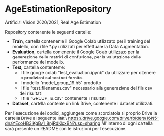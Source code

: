 # AgeEstimationRepository
Artificial Vision 2020/2021, Real Age Estimation

Repository contenente le seguenti cartelle:
* __Train__, cartella contenente il Google Colab utilizzato per il training del modello, con i file *.py utilizzati per effettuare la Data Augmentation.
* __Evaluation__, cartella contenente il Google Colab utilizzato per la generezione delle matrici di confusione, per la valutazione delle performance del modello.
* __Test__, cartella contentente:
  * Il file google colab "test_evaluation.ipynb" da utilizzare per ottenere le predizioni sul test set fornito.
  * Il modello "model_group_19.h5" prodotto
  * Il file "test_filenames.csv" necessario alla generazione del file csv dei risultati
  * Il file "GROUP_19.csv" contenente i risultati
* __Dataset__, cartella contente un link Drive, contenente i dataset utilizzati.

Per l'esecuzione dei codici, aggiungere come scorciatoia al proprio Drive la cartella Drive al seguente link:\ https://drive.google.com/drive/folders/16N5-dnaYEdoHB3iKgBy1_8njRdKlcxBN?usp=sharing
All'interno di ogni cartella sarà presente un README con le istruzioni per l'esecuzione.
